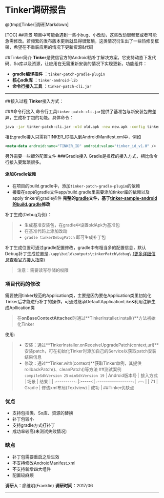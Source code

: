# Tinker调研报告

@(tmp)[Tinker|调研|Markdown]

[TOC]
##背景
项目中可能会遇到一些小bug、小改动，这些改动很频繁或者可能急需修改。若频繁的发布版本更新就显得很繁琐，这类情况衍生出了一些热修复框架，希望在不重装应用的情况下更新资源&代码


##Tinker简介
**Tinker**是微信官方的Android热补丁解决方案，它支持动态下发代码、So库以及资源，让应用在无需重新安装的情况下实现更新。功能组件：
 
- **gradle编译插件** ：`tinker-patch-gradle-plugin`
- **核心sdk库** ：`tinker-android-lib`
- **命令行接入工具** ：`tinker-patch-cli.jar`

-------------------
##接入过程
**Tinker**接入方式：

###命令行接入
命令行工具`tinker-patch-cli.jar`提供了基准包与新安装包做差异，生成补丁包的功能。具体命令：
``` bash
java -jar tinker-patch-cli.jar -old old.apk -new new.apk -config tinker_config.xml -out output_path
```
相比gradle接入只需将TINKER_ID插入到AndroidManifest.xml中，例如
``` xml
<meta-data android:name="TINKER_ID" android:value="tinker_id_v1.0" />
```
另外需要一些额外配置文件
###Gradle接入
Gradle是推荐的接入方式，相比命令行接入要繁琐很多。
#### 添加Gradle依赖
- 在项目的build.gradle中，添加`tinker-patch-gradle-plugin`的依赖
- 接着在app的gradle文件app/build.gradle里需要添加tinker库的依赖以及apply tinker的gradle插件
**完整的[gradle](https://github.com/SteiensGate/tinkerTest/blob/master/app/build.gradle)文件，基于[tinker-sample-android的build.gradle](https://github.com/Tencent/tinker/blob/master/tinker-sample-android/app/build.gradle)修改**

补丁生成(Debug为例)：
> - 生成基准安装包，在gradle中设置oldApk为基准包
> - 在基准代码上添加改动
> - `gradle tinkerDebugPatch` 即可生成补丁包

补丁生成位置可通过gradle配置修改，gradle中有相当多的配置信息，默认Debug补丁生成位置是`.\app\build\outputs\tinkerPatch\debug\`
[(更多详细信息查看官方接入指南)](https://github.com/Tencent/tinker/wiki/Tinker-%E6%8E%A5%E5%85%A5%E6%8C%87%E5%8D%97)
> 注意：需要读写存储的权限
### 项目代码的修改
需要使用tinker规范的Application类，主要是因为要在Application类里初始化Tinker后才能进行补丁的操作，可通过继承DefaultApplicationLike&利用注解生成Apllication类
>在**onBaseContextAttached**时通过**TinkerInstaller.install()**方法初始化Tinker

使用:
>- 安装：通过**TinkerInstaller.onReceiveUpgradePatch(context,url)**安装patch，可在初始化Tinker时添加自己的Service以获取patch安装结果信息
>- 修改：通过**Tinker.with(context)**获取Tinker单例，其提供rollbackPatch()、cleanPatch()等方法
##测试案例
`compileSdkVersion 25`
`minSdkVersion 19`
| Android版本号 | 接入方式 |         场景         | 结果 |
| :----------: |:------:| :------------------: | :--: |
| 7.1          | Gradle | 修该xml布局(Textview) | 成功 |
##Tinker优缺点
### 优点

- 支持包括类、So库、资源的替换
- 补丁包较小
- 支持gradle方式打补丁
- 成功率较高(未测试失败情况)

### 缺点

- 补丁包需要重启之后生效
- 不支持修改AndroidManifest.xml
- 不支持新增四大组件
- 配置较麻烦

**调研人**：廖维明(Franklin)
**调研时间**：2017/06

-------------------

